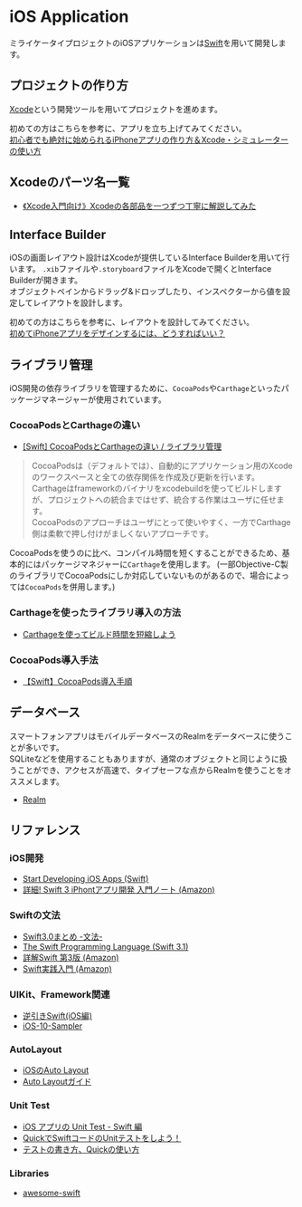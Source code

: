 # iOS Application
ミライケータイプロジェクトのiOSアプリケーションは[Swift](https://swift.org/)を用いて開発します。

## プロジェクトの作り方
[Xcode](https://developer.apple.com/jp/xcode/)という開発ツールを用いてプロジェクトを進めます。  

初めての方はこちらを参考に、アプリを立ち上げてみてください。  
[初心者でも絶対に始められるiPhoneアプリの作り方＆Xcode・シミュレーターの使い方](http://www.atmarkit.co.jp/ait/articles/1601/08/news059.html)

## Xcodeのパーツ名一覧
- [《Xcode入門向け》Xcodeの各部品を一つずつ丁寧に解説してみた](https://blog.codecamp.jp/xcode_function)

## Interface Builder
iOSの画面レイアウト設計はXcodeが提供しているInterface Builderを用いて行います。
`.xib`ファイルや`.storyboard`ファイルをXcodeで開くとInterface Builderが開きます。  
オブジェクトペインからドラッグ&ドロップしたり、インスペクターから値を設定してレイアウトを設計します。

初めての方はこちらを参考に、レイアウトを設計してみてください。  
[初めてiPhoneアプリをデザインするには、どうすればいい？](http://www.atmarkit.co.jp/ait/articles/1602/17/news031.html)

## ライブラリ管理
iOS開発の依存ライブラリを管理するために、`CocoaPods`や`Carthage`といったパッケージマネージャーが使用されています。
### CocoaPodsとCarthageの違い
- [[Swift] CocoaPodsとCarthageの違い / ライブラリ管理](http://qiita.com/nori0620/items/b81ae171f0e82b0c2d8a)
>CocoaPodsは（デフォルトでは）、自動的にアプリケーション用のXcodeのワークスペースと全ての依存関係を作成及び更新を行います。  
>Carthageはframeworkのバイナリをxcodebuildを使ってビルドしますが、プロジェクトへの統合まではせず、統合する作業はユーザに任せます。  
>CocoaPodsのアプローチはユーザにとって使いやすく、一方でCarthage側は柔軟で押し付けがましくないアプローチです。  

CocoaPodsを使うのに比べ、コンパイル時間を短くすることができるため、基本的にはパッケージマネジャーに`Carthage`を使用します。
(一部Objective-C製のライブラリでCocoaPodsにしか対応していないものがあるので、場合によっては`CocoaPods`を併用します。)

### Carthageを使ったライブラリ導入の方法
- [Carthageを使ってビルド時間を短縮しよう](http://qiita.com/yutat93/items/97fe9bc2bf2e97da7ec1)

### CocoaPods導入手法
- [【Swift】CocoaPods導入手順](http://qiita.com/ShinokiRyosei/items/3090290cb72434852460)

## データベース
スマートフォンアプリはモバイルデータベースのRealmをデータベースに使うことが多いです。  
SQLiteなどを使用することもありますが、通常のオブジェクトと同じように扱うことができ、アクセスが高速で、タイプセーフな点からRealmを使うことをオススメします。  
- [Realm](https://realm.io/jp/docs/swift/latest/)

## リファレンス
### iOS開発
- [Start Developing iOS Apps (Swift)](https://developer.apple.com/library/content/referencelibrary/GettingStarted/DevelopiOSAppsSwift/BuildABasicUI.html#//apple_ref/doc/uid/TP40015214-CH5-SW1)
- [詳細! Swift 3 iPhontアプリ開発 入門ノート (Amazon)](https://www.amazon.co.jp/Swift-iPhone%E3%82%A2%E3%83%97%E3%83%AA%E9%96%8B%E7%99%BA-%E5%85%A5%E9%96%80%E3%83%8E%E3%83%BC%E3%83%88-Swift3-Xcode/dp/4800711487)

### Swiftの文法
- [Swift3.0まとめ -文法- ](http://qiita.com/merrill/items/b3a57acf38afdd3023f0)
- [The Swift Programming Language (Swift 3.1)]( https://developer.apple.com/library/content/documentation/Swift/Conceptual/Swift_Programming_Language/index.html#//apple_ref/doc/uid/TP40014097-CH3-ID0)
- [詳解Swift 第3版 (Amazon)](https://www.amazon.co.jp/dp/4797390530/ref=pd_lpo_sbs_14_t_1?_encoding=UTF8&psc=1&refRID=EQSEVGK1JWBC0GJMDTZ5)
- [Swift実践入門 (Amazon)](https://www.amazon.co.jp/Swift%E5%AE%9F%E8%B7%B5%E5%85%A5%E9%96%80-%E7%9B%B4%E6%84%9F%E7%9A%84%E3%81%AA%E6%96%87%E6%B3%95%E3%81%A8%E5%AE%89%E5%85%A8%E6%80%A7%E3%82%92%E5%85%BC%E3%81%AD%E5%82%99%E3%81%88%E3%81%9F%E8%A8%80%E8%AA%9E-WEB-PRESS-plus/dp/4774187305/ref=pd_sim_14_1?_encoding=UTF8&psc=1&refRID=97VY019VBS3JKCWDHGEG)

### UIKit、Framework関連
- [逆引きSwift(iOS編)](https://sites.google.com/a/gclue.jp/swift-docs/ni-yinki100-ios)
- [iOS-10-Sampler](https://github.com/shu223/iOS-10-Sampler)

### AutoLayout
- [iOSのAuto Layout](http://qiita.com/dearboy15/items/8f55404298954784c8ff)
- [Auto Layoutガイド](https://developer.apple.com/jp/documentation/UserExperience/Conceptual/AutolayoutPG/)

### Unit Test
- [iOS アプリの Unit Test - Swift 編](http://qiita.com/s-harada_i-enter/items/5a8c12b0c456d155ba53#_reference-aa464051adbd73526ffe)
- [QuickでSwiftコードのUnitテストをしよう！](http://grandbig.github.io/blog/2016/01/16/quick/)
- [テストの書き方、Quickの使い方](https://github.com/Quick/Quick/blob/master/Documentation/ja/README.md)

### Libraries
- [awesome-swift](https://github.com/matteocrippa/awesome-swift)
